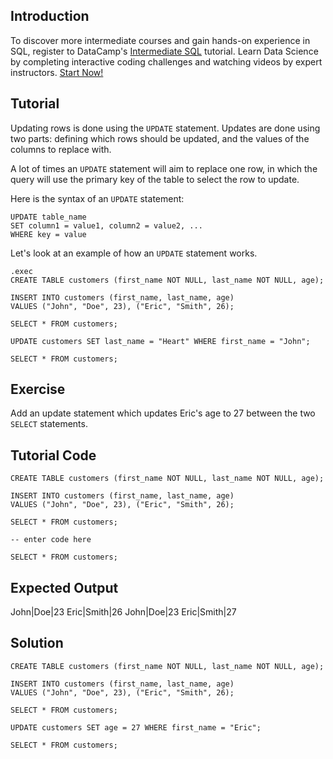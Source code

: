 Introduction
------------

To discover more intermediate courses and gain hands-on experience in SQL, register to DataCamp's [Intermediate SQL](https://datacamp.pxf.io/m5nmQ7) tutorial. Learn Data Science by completing interactive coding challenges and watching videos by expert instructors. [Start Now!](https://datacamp.pxf.io/Kjxv6a)

Tutorial
--------

Updating rows is done using the `UPDATE` statement. Updates are done using two parts: defining which rows should be updated, and the values of the columns
to replace with.

A lot of times an `UPDATE` statement will aim to replace one row, in which the query will use the primary key of the table to select the row to update.

Here is the syntax of an `UPDATE` statement:

    UPDATE table_name
    SET column1 = value1, column2 = value2, ...
    WHERE key = value

Let's look at an example of how an `UPDATE` statement works.

    .exec
    CREATE TABLE customers (first_name NOT NULL, last_name NOT NULL, age);

    INSERT INTO customers (first_name, last_name, age)
    VALUES ("John", "Doe", 23), ("Eric", "Smith", 26);

    SELECT * FROM customers;

    UPDATE customers SET last_name = "Heart" WHERE first_name = "John";

    SELECT * FROM customers;

Exercise
--------

Add an update statement which updates Eric's age to 27 between the two `SELECT` statements.

Tutorial Code
-------------
    CREATE TABLE customers (first_name NOT NULL, last_name NOT NULL, age);

    INSERT INTO customers (first_name, last_name, age)
    VALUES ("John", "Doe", 23), ("Eric", "Smith", 26);

    SELECT * FROM customers;

    -- enter code here

    SELECT * FROM customers;

Expected Output
---------------
John|Doe|23
Eric|Smith|26
John|Doe|23
Eric|Smith|27

Solution
--------
    CREATE TABLE customers (first_name NOT NULL, last_name NOT NULL, age);

    INSERT INTO customers (first_name, last_name, age)
    VALUES ("John", "Doe", 23), ("Eric", "Smith", 26);

    SELECT * FROM customers;

    UPDATE customers SET age = 27 WHERE first_name = "Eric";

    SELECT * FROM customers;

